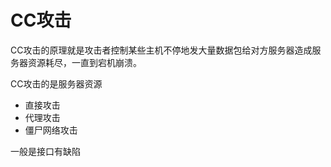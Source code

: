# CC攻击

CC攻击的原理就是攻击者控制某些主机不停地发大量数据包给对方服务器造成服务器资源耗尽，一直到宕机崩溃。

CC攻击的是服务器资源

- 直接攻击
- 代理攻击
- 僵尸网络攻击

一般是接口有缺陷
